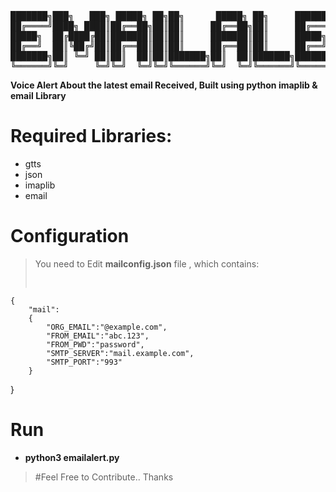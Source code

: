 <pre>


███████╗███╗   ███╗ █████╗ ██╗██╗      █████╗ ██╗     ███████╗██████╗ ████████╗
██╔════╝████╗ ████║██╔══██╗██║██║     ██╔══██╗██║     ██╔════╝██╔══██╗╚══██╔══╝
█████╗  ██╔████╔██║███████║██║██║     ███████║██║     █████╗  ██████╔╝   ██║   
██╔══╝  ██║╚██╔╝██║██╔══██║██║██║     ██╔══██║██║     ██╔══╝  ██╔══██╗   ██║   
███████╗██║ ╚═╝ ██║██║  ██║██║███████╗██║  ██║███████╗███████╗██║  ██║   ██║   
╚══════╝╚═╝     ╚═╝╚═╝  ╚═╝╚═╝╚══════╝╚═╝  ╚═╝╚══════╝╚══════╝╚═╝  ╚═╝   ╚═╝   
</pre>
**Voice Alert About the latest email Received, Built using python imaplib & email Library**


# Required Libraries:
- gtts
- json
- imaplib
- email



# Configuration
>You need to Edit **mailconfig.json** file , which contains:
><pre>
	{
	    "mail":
	    {
	        "ORG_EMAIL":"@example.com",
	        "FROM_EMAIL":"abc.123",
	        "FROM_PWD":"password",
	        "SMTP_SERVER":"mail.example.com",
	        "SMTP_PORT":"993"
	    }
}
></pre>

# Run
- **python3 emailalert.py**


>#Feel Free to Contribute.. Thanks 



